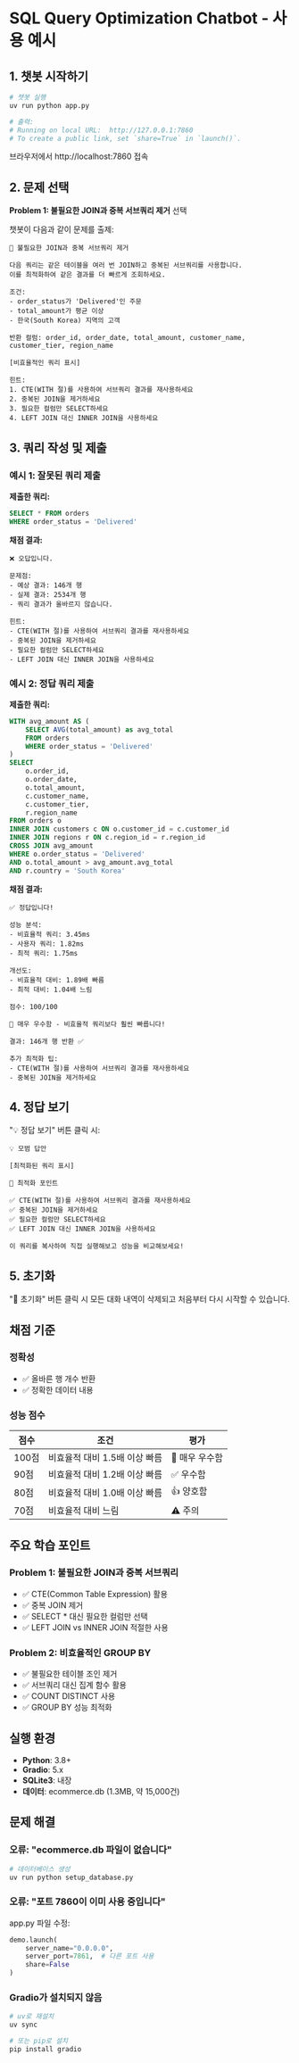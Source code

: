 # SQL Query Optimization Chatbot - 사용 예시

## 1. 챗봇 시작하기

```bash
# 챗봇 실행
uv run python app.py

# 출력:
# Running on local URL:  http://127.0.0.1:7860
# To create a public link, set `share=True` in `launch()`.
```

브라우저에서 http://localhost:7860 접속

## 2. 문제 선택

**Problem 1: 불필요한 JOIN과 중복 서브쿼리 제거** 선택

챗봇이 다음과 같이 문제를 출제:

```
📝 불필요한 JOIN과 중복 서브쿼리 제거

다음 쿼리는 같은 테이블을 여러 번 JOIN하고 중복된 서브쿼리를 사용합니다.
이를 최적화하여 같은 결과를 더 빠르게 조회하세요.

조건:
- order_status가 'Delivered'인 주문
- total_amount가 평균 이상
- 한국(South Korea) 지역의 고객

반환 컬럼: order_id, order_date, total_amount, customer_name, customer_tier, region_name

[비효율적인 쿼리 표시]

힌트:
1. CTE(WITH 절)를 사용하여 서브쿼리 결과를 재사용하세요
2. 중복된 JOIN을 제거하세요
3. 필요한 컬럼만 SELECT하세요
4. LEFT JOIN 대신 INNER JOIN을 사용하세요
```

## 3. 쿼리 작성 및 제출

### 예시 1: 잘못된 쿼리 제출

**제출한 쿼리:**
```sql
SELECT * FROM orders
WHERE order_status = 'Delivered'
```

**채점 결과:**
```
❌ 오답입니다.

문제점:
- 예상 결과: 146개 행
- 실제 결과: 2534개 행
- 쿼리 결과가 올바르지 않습니다.

힌트:
- CTE(WITH 절)를 사용하여 서브쿼리 결과를 재사용하세요
- 중복된 JOIN을 제거하세요
- 필요한 컬럼만 SELECT하세요
- LEFT JOIN 대신 INNER JOIN을 사용하세요
```

### 예시 2: 정답 쿼리 제출

**제출한 쿼리:**
```sql
WITH avg_amount AS (
    SELECT AVG(total_amount) as avg_total
    FROM orders
    WHERE order_status = 'Delivered'
)
SELECT
    o.order_id,
    o.order_date,
    o.total_amount,
    c.customer_name,
    c.customer_tier,
    r.region_name
FROM orders o
INNER JOIN customers c ON o.customer_id = c.customer_id
INNER JOIN regions r ON c.region_id = r.region_id
CROSS JOIN avg_amount
WHERE o.order_status = 'Delivered'
AND o.total_amount > avg_amount.avg_total
AND r.country = 'South Korea'
```

**채점 결과:**
```
✅ 정답입니다!

성능 분석:
- 비효율적 쿼리: 3.45ms
- 사용자 쿼리: 1.82ms
- 최적 쿼리: 1.75ms

개선도:
- 비효율적 대비: 1.89배 빠름
- 최적 대비: 1.04배 느림

점수: 100/100

🌟 매우 우수함 - 비효율적 쿼리보다 훨씬 빠릅니다!

결과: 146개 행 반환 ✅

추가 최적화 팁:
- CTE(WITH 절)를 사용하여 서브쿼리 결과를 재사용하세요
- 중복된 JOIN을 제거하세요
```

## 4. 정답 보기

"💡 정답 보기" 버튼 클릭 시:

```
💡 모범 답안

[최적화된 쿼리 표시]

🎯 최적화 포인트

✅ CTE(WITH 절)를 사용하여 서브쿼리 결과를 재사용하세요
✅ 중복된 JOIN을 제거하세요
✅ 필요한 컬럼만 SELECT하세요
✅ LEFT JOIN 대신 INNER JOIN을 사용하세요

이 쿼리를 복사하여 직접 실행해보고 성능을 비교해보세요!
```

## 5. 초기화

"🔄 초기화" 버튼 클릭 시 모든 대화 내역이 삭제되고 처음부터 다시 시작할 수 있습니다.

## 채점 기준

### 정확성
- ✅ 올바른 행 개수 반환
- ✅ 정확한 데이터 내용

### 성능 점수
| 점수 | 조건 | 평가 |
|------|------|------|
| 100점 | 비효율적 대비 1.5배 이상 빠름 | 🌟 매우 우수함 |
| 90점 | 비효율적 대비 1.2배 이상 빠름 | ✅ 우수함 |
| 80점 | 비효율적 대비 1.0배 이상 빠름 | 👍 양호함 |
| 70점 | 비효율적 대비 느림 | ⚠️ 주의 |

## 주요 학습 포인트

### Problem 1: 불필요한 JOIN과 중복 서브쿼리
- ✅ CTE(Common Table Expression) 활용
- ✅ 중복 JOIN 제거
- ✅ SELECT * 대신 필요한 컬럼만 선택
- ✅ LEFT JOIN vs INNER JOIN 적절한 사용

### Problem 2: 비효율적인 GROUP BY
- ✅ 불필요한 테이블 조인 제거
- ✅ 서브쿼리 대신 집계 함수 활용
- ✅ COUNT DISTINCT 사용
- ✅ GROUP BY 성능 최적화

## 실행 환경

- **Python**: 3.8+
- **Gradio**: 5.x
- **SQLite3**: 내장
- **데이터**: ecommerce.db (1.3MB, 약 15,000건)

## 문제 해결

### 오류: "ecommerce.db 파일이 없습니다"

```bash
# 데이터베이스 생성
uv run python setup_database.py
```

### 오류: "포트 7860이 이미 사용 중입니다"

app.py 파일 수정:
```python
demo.launch(
    server_name="0.0.0.0",
    server_port=7861,  # 다른 포트 사용
    share=False
)
```

### Gradio가 설치되지 않음

```bash
# uv로 재설치
uv sync

# 또는 pip로 설치
pip install gradio
```
